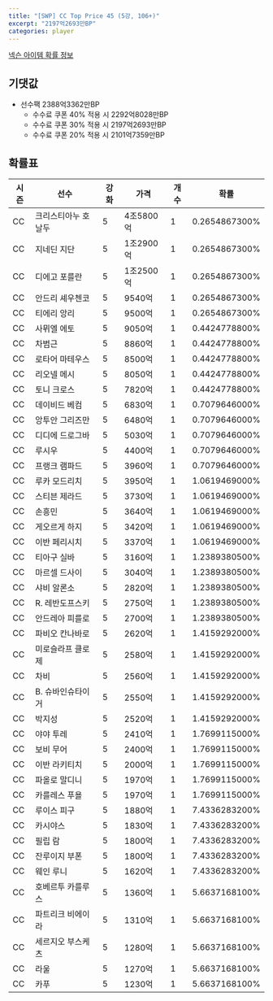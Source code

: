 ```yaml
---
title: "[SWP] CC Top Price 45 (5강, 106+)"
excerpt: "2197억2693만BP"
categories: player
---
```

[넥슨 아이템 확률 정보](http://iteminfo.nexon.com/probability/fco?sn=7433)

## 기댓값
- 선수팩 2388억3362만BP
  - 수수료 쿠폰 40% 적용 시 2292억8028만BP
  - 수수료 쿠폰 30% 적용 시 2197억2693만BP
  - 수수료 쿠폰 20% 적용 시 2101억7359만BP


## 확률표

|시즌|선수|강화|가격|개수|확률|
|---|---|---|---|---|---|
|CC|크리스티아누 호날두|5|4조5800억|1|0.2654867300%|
|CC|지네딘 지단|5|1조2900억|1|0.2654867300%|
|CC|디에고 포를란|5|1조2500억|1|0.2654867300%|
|CC|안드리 셰우첸코|5|9540억|1|0.2654867300%|
|CC|티에리 앙리|5|9500억|1|0.2654867300%|
|CC|사뮈엘 에토|5|9050억|1|0.4424778800%|
|CC|차범근|5|8860억|1|0.4424778800%|
|CC|로타어 마테우스|5|8500억|1|0.4424778800%|
|CC|리오넬 메시|5|8050억|1|0.4424778800%|
|CC|토니 크로스|5|7820억|1|0.4424778800%|
|CC|데이비드 베컴|5|6830억|1|0.7079646000%|
|CC|앙투안 그리즈만|5|6480억|1|0.7079646000%|
|CC|디디에 드로그바|5|5030억|1|0.7079646000%|
|CC|루시우|5|4400억|1|0.7079646000%|
|CC|프랭크 램파드|5|3960억|1|0.7079646000%|
|CC|루카 모드리치|5|3950억|1|1.0619469000%|
|CC|스티븐 제라드|5|3730억|1|1.0619469000%|
|CC|손흥민|5|3640억|1|1.0619469000%|
|CC|게오르게 하지|5|3420억|1|1.0619469000%|
|CC|이반 페리시치|5|3370억|1|1.0619469000%|
|CC|티아구 실바|5|3160억|1|1.2389380500%|
|CC|마르셀 드사이|5|3040억|1|1.2389380500%|
|CC|샤비 알론소|5|2820억|1|1.2389380500%|
|CC|R. 레반도프스키|5|2750억|1|1.2389380500%|
|CC|안드레아 피를로|5|2700억|1|1.2389380500%|
|CC|파비오 칸나바로|5|2620억|1|1.4159292000%|
|CC|미로슬라프 클로제|5|2580억|1|1.4159292000%|
|CC|차비|5|2560억|1|1.4159292000%|
|CC|B. 슈바인슈타이거|5|2550억|1|1.4159292000%|
|CC|박지성|5|2520억|1|1.4159292000%|
|CC|야야 투레|5|2410억|1|1.7699115000%|
|CC|보비 무어|5|2400억|1|1.7699115000%|
|CC|이반 라키티치|5|2000억|1|1.7699115000%|
|CC|파올로 말디니|5|1970억|1|1.7699115000%|
|CC|카를레스 푸욜|5|1970억|1|1.7699115000%|
|CC|루이스 피구|5|1880억|1|7.4336283200%|
|CC|카시야스|5|1830억|1|7.4336283200%|
|CC|필립 람|5|1800억|1|7.4336283200%|
|CC|잔루이지 부폰|5|1800억|1|7.4336283200%|
|CC|웨인 루니|5|1620억|1|7.4336283200%|
|CC|호베르투 카를루스|5|1360억|1|5.6637168100%|
|CC|파트리크 비에이라|5|1310억|1|5.6637168100%|
|CC|세르지오 부스케츠|5|1280억|1|5.6637168100%|
|CC|라울|5|1270억|1|5.6637168100%|
|CC|카푸|5|1230억|1|5.6637168100%|
